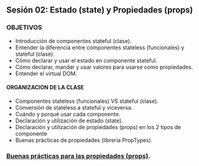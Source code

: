 ## Sesión 02: Estado (state) y Propiedades (props)

### OBJETIVOS 
- Introducción de componentes stateful (clase).
- Entender la diferencia entre componentes stateless (funcionales) y stateful (clase).
- Cómo declarar y usar el estado en componente stateful.
- Cómo declarar, mandar y usar valores para usarse como propiedades.
- Entender el virtual DOM.

#### ORGANIZACION DE LA CLASE 
- Componentes stateless (funcionales) VS stateful (clase).
- Conversión de stateless a stateful y viceversa.
- Cuándo y porqué usar cada componente.
- Declaración y utilización de estado (state).
- Declaración y utilización de propiedades (props) en los 2 tipos de componente
- Buenas prácticas de propiedades (libreria PropTypes).

### [Buenas prácticas para las propiedades (props)](../BuenasPracticas/PropTypes/Readme.md).

